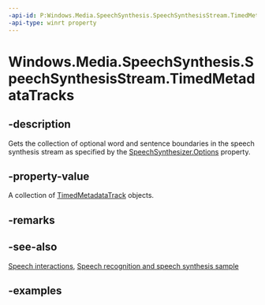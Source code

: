 ```yaml
---
-api-id: P:Windows.Media.SpeechSynthesis.SpeechSynthesisStream.TimedMetadataTracks
-api-type: winrt property
---
```


<!-- Property syntax.
public IVectorView<TimedMetadataTrack> TimedMetadataTracks { get; }
-->

# Windows.Media.SpeechSynthesis.SpeechSynthesisStream.TimedMetadataTracks

## -description
Gets the collection of optional word and sentence boundaries in the speech synthesis stream as specified by the [SpeechSynthesizer.Options](speechsynthesizer_options.md) property.

## -property-value
A collection of [TimedMetadataTrack](../windows.media.core/timedmetadatatrack.md) objects.

## -remarks

## -see-also
[Speech interactions](https://docs.microsoft.com/windows/uwp/design/input/speech-interactions), [Speech recognition and speech synthesis sample](https://github.com/Microsoft/Windows-universal-samples/tree/master/Samples/SpeechRecognitionAndSynthesis)

## -examples

